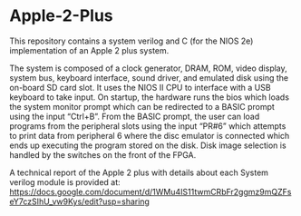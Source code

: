 # Apple-2-Plus
This repository contains a system verilog and C (for the NIOS 2e) implementation of an Apple 2 plus system.

The system is composed of a clock generator, DRAM, ROM, video display, system bus, keyboard interface, sound driver, and emulated disk using the on-board SD card slot. It uses the NIOS II CPU to interface with a USB keyboard to take input. On startup, the hardware runs the bios which loads the system monitor prompt which can be redirected to a BASIC prompt using the input “Ctrl+B”. From the BASIC prompt, the user can load programs from the peripheral slots using the input “PR#6” which attempts to print data from peripheral 6 where the disc emulator is connected which ends up executing the program stored on the disk. Disk image selection is handled by the switches on the front of the FPGA.

A technical report of the Apple 2 plus with details about each System verilog module is provided at:
https://docs.google.com/document/d/1WMu4IS11twmCRbFr2ggmz9mQZFseY7czSIhU_vw9Kys/edit?usp=sharing


